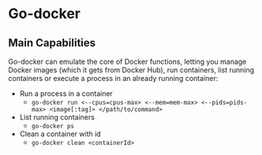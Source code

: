 # Go-docker

## Main Capabilities
Go-docker can emulate the core of Docker functions, letting you manage Docker images (which it gets from Docker Hub), run containers, list running containers or execute a process in an already running container:
* Run a process in a container
   * `go-docker run <--cpus=cpus-max> <--mem=mem-max> <--pids=pids-max> <image[:tag]> </path/to/command>`
* List running containers
   * `go-docker ps`
* Clean a container with id
   * `go-docker clean <containerId>`